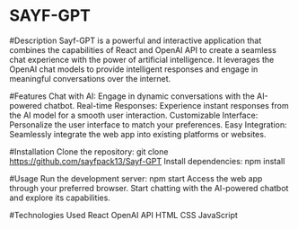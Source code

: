 # SAYF-GPT

#Description
Sayf-GPT is a powerful and interactive application that combines the capabilities of React and OpenAI API to create a seamless chat experience with the power of artificial intelligence. It leverages the OpenAI chat models to provide intelligent responses and engage in meaningful conversations over the internet.

#Features
  Chat with AI: Engage in dynamic conversations with the AI-powered chatbot.
  Real-time Responses: Experience instant responses from the AI model for a smooth user interaction.
  Customizable Interface: Personalize the user interface to match your preferences.
  Easy Integration: Seamlessly integrate the web app into existing platforms or websites.

#Installation
  Clone the repository: git clone https://github.com/sayfpack13/Sayf-GPT
  Install dependencies: npm install

#Usage
  Run the development server: npm start
  Access the web app through your preferred browser.
  Start chatting with the AI-powered chatbot and explore its capabilities.
  
#Technologies Used
  React
  OpenAI API
  HTML
  CSS
  JavaScript
